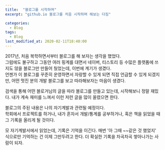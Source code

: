 ```yaml
---
title:  "블로그를 시작하며"
excerpt: "github.io 블로그를 처음 시작하며 해보는 다짐"

categories:
  - Blog
tags:
  - Blog
last_modified_at: 2020-02-11T18:40:00
---
```


2017년, 처음 복학하면서부터 블로그를 해 보자는 생각을 했었다.  
그럼에도 불구하고 그동안 여러 핑계를 대면서 네이버, 티스토리 등 수많은 플랫폼에 쓰지도 않을 블로그만 만들어 뒀었는데, 이번에 계기가 생겼다.  
언젠가 이 블로그를 꾸준히 운영하면서 자랑할 수 있게 되면 직접 언급할 수 있게 되겠지만, 어떤 멋진 분의 개발 블로그를 보고 따라해보자는 마음이 생겼다.  


검색을 통해 어떤 블로거님의 글을 따라 블로그를 만들고 있는데, 시작해보니 정말 재밌다. 내가 계속 재미를 느껴서 이런 저런 글을 많이 올렸으면 한다.

블로그의 주된 내용은 나의 자기계발과 관련될 예정이다.  
학회에서 프로젝트를 하거나, 내가 혼자서 개발/통계를 공부하거나, 혹은 책을 읽었을 때 그 기록을 올리게 될 것이다.

모 자기계발서에서 읽었는데, 기록은 기억을 이긴다. 매번 '아 그때 ~~같은 것 했었지' 식으로만 기억하는 건 이제 그만두려고 한다. 더 확실한 기록을 차곡차곡 쌓아나가는 사람이 되자. 
